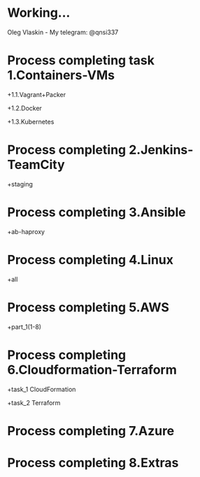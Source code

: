 # Working...
Oleg Vlaskin - My telegram: @qnsi337

# Process сompleting task 1.Containers-VMs

+1.1.Vagrant+Packer 

+1.2.Docker 

+1.3.Kubernetes 

# Process сompleting 2.Jenkins-TeamCity

+staging

# Process сompleting 3.Ansible 

+ab-haproxy

# Process сompleting 4.Linux

+all

# Process сompleting 5.AWS

+part_1(1-8)

# Process сompleting 6.Cloudformation-Terraform

+task_1 CloudFormation

+task_2 Terraform

# Process сompleting 7.Azure

# Process сompleting 8.Extras


